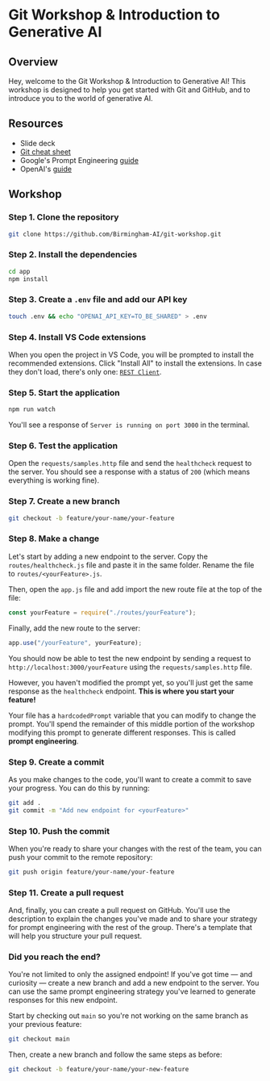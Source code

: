 # Git Workshop & Introduction to Generative AI

## Overview

Hey, welcome to the Git Workshop & Introduction to Generative AI! This workshop is designed to help you get started with
Git and GitHub, and to introduce you to the world of generative AI.

## Resources

- Slide deck
- [Git cheat sheet](https://education.github.com/git-cheat-sheet-education.pdf)
- Google's Prompt Engineering [guide](https://developers.google.com/machine-learning/resources/prompt-eng)
- OpenAI's [guide](https://platform.openai.com/docs/guides/prompt-engineering)

## Workshop

### Step 1. Clone the repository

```bash
git clone https://github.com/Birmingham-AI/git-workshop.git
```

### Step 2. Install the dependencies

```bash
cd app
npm install
```

### Step 3. Create a `.env` file and add our API key

```bash
touch .env && echo "OPENAI_API_KEY=TO_BE_SHARED" > .env
```

### Step 4. Install VS Code extensions

When you open the project in VS Code, you will be prompted to install the recommended extensions. Click "Install All" to
install the extensions. In case they don't load, there's only one:
[`REST Client`](https://marketplace.visualstudio.com/items?itemName=humao.rest-client).

### Step 5. Start the application

```bash
npm run watch
```

You'll see a response of `Server is running on port 3000` in the terminal.

### Step 6. Test the application

Open the `requests/samples.http` file and send the `healthcheck` request to the server. You should see a response with a
status of `200` (which means everything is working fine).

### Step 7. Create a new branch

```bash
git checkout -b feature/your-name/your-feature
```

### Step 8. Make a change

Let's start by adding a new endpoint to the server. Copy the `routes/healthcheck.js` file and paste it in the same
folder. Rename the file to `routes/<yourFeature>.js`.

Then, open the `app.js` file and add import the new route file at the top of the file:

```javascript
const yourFeature = require("./routes/yourFeature");
```

Finally, add the new route to the server:

```javascript
app.use("/yourFeature", yourFeature);
```

You should now be able to test the new endpoint by sending a request to `http://localhost:3000/yourFeature` using the
`requests/samples.http` file.

However, you haven't modified the prompt yet, so you'll just get the same response as the `healthcheck` endpoint. **This
is where you start your feature!**

Your file has a `hardcodedPrompt` variable that you can modify to change the prompt. You'll spend the remainder of this
middle portion of the workshop modifying this prompt to generate different responses. This is called **prompt
engineering**.

### Step 9. Create a commit

As you make changes to the code, you'll want to create a commit to save your progress. You can do this by running:

```bash
git add .
git commit -m "Add new endpoint for <yourFeature>"
```

### Step 10. Push the commit

When you're ready to share your changes with the rest of the team, you can push your commit to the remote repository:

```bash
git push origin feature/your-name/your-feature
```

### Step 11. Create a pull request

And, finally, you can create a pull request on GitHub. You'll use the description to explain the changes you've made and
to share your strategy for prompt engineering with the rest of the group. There's a template that will help you
structure your pull request.

### Did you reach the end?

You're not limited to only the assigned endpoint! If you've got time — and curiosity — create a new branch and add a new
endpoint to the server. You can use the same prompt engineering strategy you've learned to generate responses for this
new endpoint.

Start by checking out `main` so you're not working on the same branch as your previous feature:

```bash
git checkout main
```

Then, create a new branch and follow the same steps as before:

```bash
git checkout -b feature/your-name/your-new-feature
```
